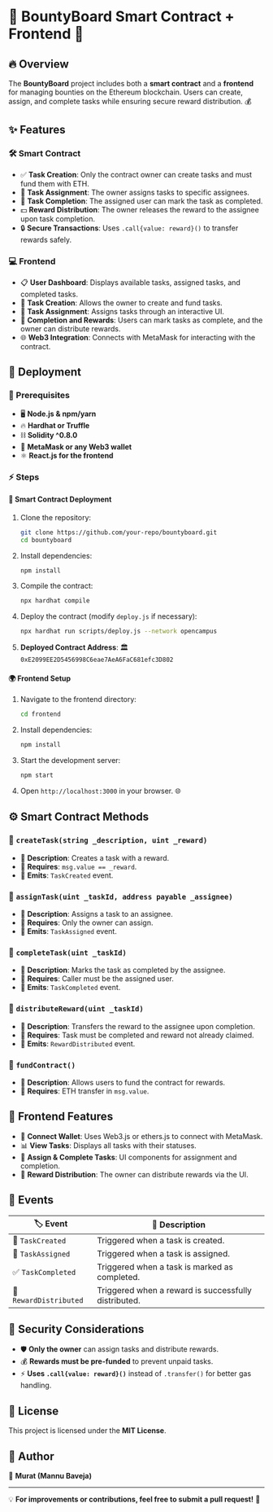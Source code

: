 # 🚀 BountyBoard Smart Contract + Frontend 🎯

## 🔥 Overview
The **BountyBoard** project includes both a **smart contract** and a **frontend** for managing bounties on the Ethereum blockchain. Users can create, assign, and complete tasks while ensuring secure reward distribution. 💰

## ✨ Features
### 🛠 Smart Contract
- ✅ **Task Creation**: Only the contract owner can create tasks and must fund them with ETH.
- 👤 **Task Assignment**: The owner assigns tasks to specific assignees.
- 🎯 **Task Completion**: The assigned user can mark the task as completed.
- 💵 **Reward Distribution**: The owner releases the reward to the assignee upon task completion.
- 🔒 **Secure Transactions**: Uses `.call{value: reward}()` to transfer rewards safely.

### 💻 Frontend
- 📋 **User Dashboard**: Displays available tasks, assigned tasks, and completed tasks.
- 📝 **Task Creation**: Allows the owner to create and fund tasks.
- 🤝 **Task Assignment**: Assigns tasks through an interactive UI.
- 🎉 **Completion and Rewards**: Users can mark tasks as complete, and the owner can distribute rewards.
- 🌐 **Web3 Integration**: Connects with MetaMask for interacting with the contract.

## 🚀 Deployment
### 🔧 Prerequisites
- 🖥 **Node.js & npm/yarn**
- 🔥 **Hardhat or Truffle**
- ⛓ **Solidity ^0.8.0**
- 💼 **MetaMask or any Web3 wallet**
- ⚛ **React.js for the frontend**

### ⚡ Steps
#### 📜 Smart Contract Deployment
1. Clone the repository:
   ```sh
   git clone https://github.com/your-repo/bountyboard.git
   cd bountyboard
   ```
2. Install dependencies:
   ```sh
   npm install
   ```
3. Compile the contract:
   ```sh
   npx hardhat compile
   ```
4. Deploy the contract (modify `deploy.js` if necessary):
   ```sh
   npx hardhat run scripts/deploy.js --network opencampus
   ```
5. **Deployed Contract Address**: 🏛 `0xE2099EE2D5456998C6eae7AeA6FaC681efc3D802`

#### 🌍 Frontend Setup
1. Navigate to the frontend directory:
   ```sh
   cd frontend
   ```
2. Install dependencies:
   ```sh
   npm install
   ```
3. Start the development server:
   ```sh
   npm start
   ```
4. Open `http://localhost:3000` in your browser. 🌐

## ⚙️ Smart Contract Methods

### 🔹 `createTask(string _description, uint _reward)`
- 📌 **Description**: Creates a task with a reward.
- 🔐 **Requires**: `msg.value == _reward`.
- 🎊 **Emits**: `TaskCreated` event.

### 🔹 `assignTask(uint _taskId, address payable _assignee)`
- 📌 **Description**: Assigns a task to an assignee.
- 🔐 **Requires**: Only the owner can assign.
- 🎊 **Emits**: `TaskAssigned` event.

### 🔹 `completeTask(uint _taskId)`
- 📌 **Description**: Marks the task as completed by the assignee.
- 🔐 **Requires**: Caller must be the assigned user.
- 🎊 **Emits**: `TaskCompleted` event.

### 🔹 `distributeReward(uint _taskId)`
- 📌 **Description**: Transfers the reward to the assignee upon completion.
- 🔐 **Requires**: Task must be completed and reward not already claimed.
- 🎊 **Emits**: `RewardDistributed` event.

### 🔹 `fundContract()`
- 📌 **Description**: Allows users to fund the contract for rewards.
- 🔐 **Requires**: ETH transfer in `msg.value`.

## 🎨 Frontend Features
- 🔗 **Connect Wallet**: Uses Web3.js or ethers.js to connect with MetaMask.
- 📊 **View Tasks**: Displays all tasks with their statuses.
- 🎯 **Assign & Complete Tasks**: UI components for assignment and completion.
- 💸 **Reward Distribution**: The owner can distribute rewards via the UI.

## 📢 Events
| 🏷 Event             | 📜 Description                                       |
|------------------|---------------------------------------------------|
| 🎨 `TaskCreated`    | Triggered when a task is created.                 |
| 🔗 `TaskAssigned`   | Triggered when a task is assigned.                |
| ✅ `TaskCompleted`  | Triggered when a task is marked as completed.      |
| 🎁 `RewardDistributed` | Triggered when a reward is successfully distributed. |

## 🔐 Security Considerations
- 🛡 **Only the owner** can assign tasks and distribute rewards.
- 💰 **Rewards must be pre-funded** to prevent unpaid tasks.
- ⚡ **Uses `.call{value: reward}()`** instead of `.transfer()` for better gas handling.

## 📜 License
This project is licensed under the **MIT License**.

## 👤 Author
📝 **Murat (Mannu Baveja)**

---
💡 **For improvements or contributions, feel free to submit a pull request!** 🚀


